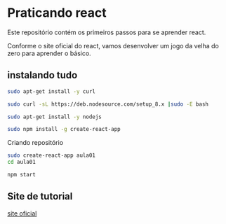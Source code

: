 # Praticando react

Este repositório contém os primeiros passos para se aprender react.

Conforme o site oficial do react, vamos desenvolver um jogo da velha do zero para aprender o básico.

## instalando tudo

```sh
sudo apt-get install -y curl
```

```sh
sudo curl -sL https://deb.nodesource.com/setup_8.x |sudo -E bash
```

```sh
sudo apt-get install -y nodejs
```


```sh
sudo npm install -g create-react-app
```

Criando repositório

```sh
sudo create-react-app aula01
cd aula01
```

```sh
npm start
```

## Site de tutorial
[site oficial](https://reactjs.org/docs/getting-started.html)
